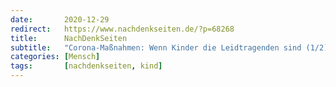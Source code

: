 ```yaml
---
date:       2020-12-29
redirect:   https://www.nachdenkseiten.de/?p=68268
title:      NachDenkSeiten
subtitle:   "Corona-Maßnahmen: Wenn Kinder die Leidtragenden sind (1/2)"
categories: [Mensch]
tags:       [nachdenkseiten, kind]
---
```

